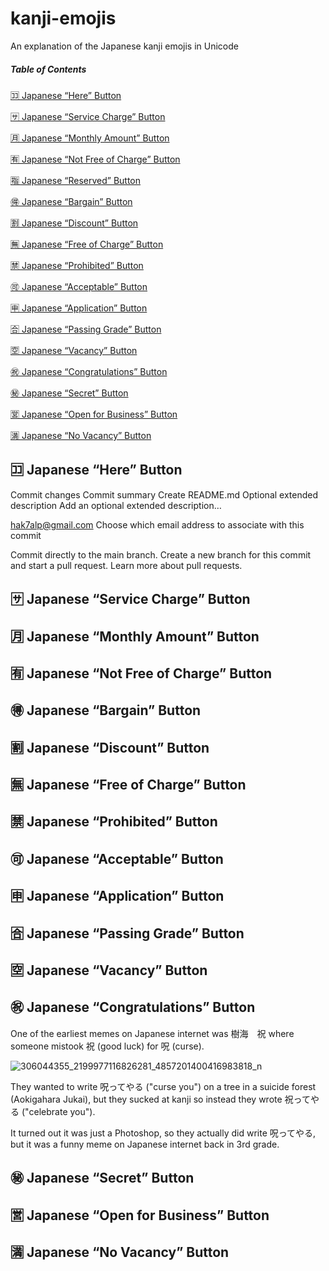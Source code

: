 # kanji-emojis
An explanation of the Japanese kanji emojis in Unicode


##### Table of Contents  
[🈁 Japanese “Here” Button](#here)

[🈂️ Japanese “Service Charge” Button](#service-charge)

[🈷️ Japanese “Monthly Amount” Button](#monthly-amount)

[🈶 Japanese “Not Free of Charge” Button](#not-free-of-charge)

[🈯 Japanese “Reserved” Button](#reserved)

[🉐 Japanese “Bargain” Button](#bargain)

[🈹 Japanese “Discount” Button](#discount)

[🈚 Japanese “Free of Charge” Button](#free-of-charge)

[🈲 Japanese “Prohibited” Button](#prohibited)

[🉑 Japanese “Acceptable” Button](#acceptable)

[🈸 Japanese “Application” Button](#application)

[🈴 Japanese “Passing Grade” Button](#passing-grade)

[🈳 Japanese “Vacancy” Button](#vacancy)

[㊗️ Japanese “Congratulations” Button](#congratulations)

[㊙️ Japanese “Secret” Button](#secret)

[🈺 Japanese “Open for Business” Button](#open-for-business)

[🈵 Japanese “No Vacancy” Button](#no-vacancy)


## 🈁 Japanese “Here” Button

Commit changes
Commit summary
Create README.md
Optional extended description
Add an optional extended description…

hak7alp@gmail.com
Choose which email address to associate with this commit

 Commit directly to the main branch.
 Create a new branch for this commit and start a pull request. Learn more about pull requests.
 

## 🈂️ Japanese “Service Charge” Button

## 🈷️ Japanese “Monthly Amount” Button

## 🈶 Japanese “Not Free of Charge” Button


## 🉐 Japanese “Bargain” Button

## 🈹 Japanese “Discount” Button

## 🈚 Japanese “Free of Charge” Button

## 🈲 Japanese “Prohibited” Button

## 🉑 Japanese “Acceptable” Button

## 🈸 Japanese “Application” Button

## 🈴 Japanese “Passing Grade” Button

## 🈳 Japanese “Vacancy” Button

## ㊗️ Japanese “Congratulations” Button

One of the earliest memes on Japanese internet was 樹海　祝 where someone mistook 祝 (good luck) for 呪 (curse).

![306044355_2199977116826281_4857201400416983818_n](https://user-images.githubusercontent.com/20587215/189508514-4b1a04a5-ea65-465c-9dd9-bc621f4e9a14.jpg)

They wanted to write 呪ってやる ("curse you") on a tree in a suicide forest (Aokigahara Jukai), but they sucked at kanji so instead they wrote 祝ってやる ("celebrate you"). 

It turned out it was just a Photoshop, so they actually did write 呪ってやる, but it was a funny meme on Japanese internet back in 3rd grade.

## ㊙️ Japanese “Secret” Button

## 🈺 Japanese “Open for Business” Button

## 🈵 Japanese “No Vacancy” Button
